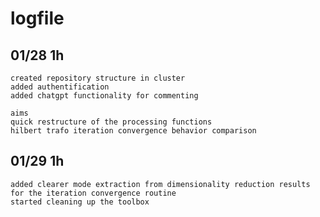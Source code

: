 # logfile

## 01/28    1h
    created repository structure in cluster
    added authentification
    added chatgpt functionality for commenting

    aims
    quick restructure of the processing functions
    hilbert trafo iteration convergence behavior comparison

## 01/29    1h
    added clearer mode extraction from dimensionality reduction results for the iteration convergence routine
    started cleaning up the toolbox